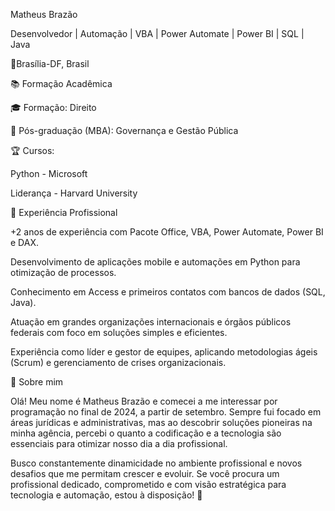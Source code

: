 Matheus Brazão

Desenvolvedor | Automação | VBA | Power Automate | Power BI | SQL | Java

📍Brasília-DF, Brasil


📚 Formação Acadêmica

🎓 Formação: Direito

📜 Pós-graduação (MBA): Governança e Gestão Pública

🏆 Cursos:

Python - Microsoft 

Liderança - Harvard University

💼 Experiência Profissional

+2 anos de experiência com Pacote Office, VBA, Power Automate, Power BI e DAX.

Desenvolvimento de aplicações mobile e automações em Python para otimização de processos.

Conhecimento em Access e primeiros contatos com bancos de dados (SQL, Java).

Atuação em grandes organizações internacionais e órgãos públicos federais com foco em soluções simples e eficientes.

Experiência como líder e gestor de equipes, aplicando metodologias ágeis (Scrum) e gerenciamento de crises organizacionais.


📝 Sobre mim

Olá! Meu nome é Matheus Brazão e comecei a me interessar por programação no final de 2024, a partir de setembro. Sempre fui focado em áreas jurídicas e administrativas, mas ao descobrir soluções pioneiras na minha agência, percebi o quanto a codificação e a tecnologia são essenciais para otimizar nosso dia a dia profissional.

Busco constantemente dinamicidade no ambiente profissional e novos desafios que me permitam crescer e evoluir. Se você procura um profissional dedicado, comprometido e com visão estratégica para tecnologia e automação, estou à disposição! 🚀

